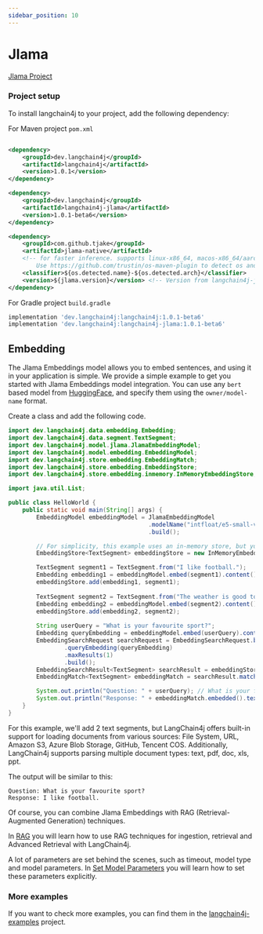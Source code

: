```yaml
---
sidebar_position: 10
---
```


# Jlama
[Jlama Project](https://github.com/tjake/Jlama)

### Project setup

To install langchain4j to your project, add the following dependency:

For Maven project `pom.xml`

```xml

<dependency>
    <groupId>dev.langchain4j</groupId>
    <artifactId>langchain4j</artifactId>
    <version>1.0.1</version>
</dependency>

<dependency>
    <groupId>dev.langchain4j</groupId>
    <artifactId>langchain4j-jlama</artifactId>
    <version>1.0.1-beta6</version>
</dependency>

<dependency>
    <groupId>com.github.tjake</groupId>
    <artifactId>jlama-native</artifactId>
    <!-- for faster inference. supports linux-x86_64, macos-x86_64/aarch_64, windows-x86_64 
        Use https://github.com/trustin/os-maven-plugin to detect os and arch -->
    <classifier>${os.detected.name}-${os.detected.arch}</classifier>
    <version>${jlama.version}</version> <!-- Version from langchain4j-jlama pom -->
</dependency>
```

For Gradle project `build.gradle`

```groovy
implementation 'dev.langchain4j:langchain4j:1.0.1-beta6'
implementation 'dev.langchain4j:langchain4j-jlama:1.0.1-beta6'
```

## Embedding
The Jlama Embeddings model allows you to embed sentences, and using it in your application is simple. 
We provide a simple example to get you started with Jlama Embeddings model integration.
You can use any `bert` based model from [HuggingFace](https://huggingface.co/models?library=safetensors&sort=trending), and specify them using the `owner/model-name` format.

Create a class and add the following code.

```java
import dev.langchain4j.data.embedding.Embedding;
import dev.langchain4j.data.segment.TextSegment;
import dev.langchain4j.model.jlama.JlamaEmbeddingModel;
import dev.langchain4j.model.embedding.EmbeddingModel;
import dev.langchain4j.store.embedding.EmbeddingMatch;
import dev.langchain4j.store.embedding.EmbeddingStore;
import dev.langchain4j.store.embedding.inmemory.InMemoryEmbeddingStore;

import java.util.List;

public class HelloWorld {
    public static void main(String[] args) {
        EmbeddingModel embeddingModel = JlamaEmbeddingModel
                                        .modelName("intfloat/e5-small-v2")
                                        .build();

        // For simplicity, this example uses an in-memory store, but you can choose any external compatible store for production environments.
        EmbeddingStore<TextSegment> embeddingStore = new InMemoryEmbeddingStore<>();

        TextSegment segment1 = TextSegment.from("I like football.");
        Embedding embedding1 = embeddingModel.embed(segment1).content();
        embeddingStore.add(embedding1, segment1);
        
        TextSegment segment2 = TextSegment.from("The weather is good today.");
        Embedding embedding2 = embeddingModel.embed(segment2).content();
        embeddingStore.add(embedding2, segment2);
        
        String userQuery = "What is your favourite sport?";
        Embedding queryEmbedding = embeddingModel.embed(userQuery).content();
        EmbeddingSearchRequest searchRequest = EmbeddingSearchRequest.builder()
                .queryEmbedding(queryEmbedding)
                .maxResults(1)
                .build();
        EmbeddingSearchResult<TextSegment> searchResult = embeddingStore.search(searchRequest);
        EmbeddingMatch<TextSegment> embeddingMatch = searchResult.matches().get(0);

        System.out.println("Question: " + userQuery); // What is your favourite sport?
        System.out.println("Response: " + embeddingMatch.embedded().text()); // I like football.
    }
}
```
For this example, we'll add 2 text segments, but LangChain4j offers built-in support for loading documents from various sources:
File System, URL, Amazon S3, Azure Blob Storage, GitHub, Tencent COS.
Additionally, LangChain4j supports parsing multiple document types:
text, pdf, doc, xls, ppt.

The output will be similar to this:

```plaintext
Question: What is your favourite sport?
Response: I like football.
```

Of course, you can combine Jlama Embeddings with RAG (Retrieval-Augmented Generation) techniques.

In [RAG](/tutorials/rag) you will learn how to use RAG techniques for ingestion, retrieval and Advanced Retrieval with LangChain4j.

A lot of parameters are set behind the scenes, such as timeout, model type and model parameters.
In [Set Model Parameters](/tutorials/model-parameters) you will learn how to set these parameters explicitly.

### More examples
If you want to check more examples, you can find them in the [langchain4j-examples](https://github.com/langchain4j/langchain4j-examples) project.

